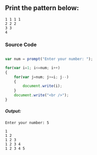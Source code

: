 ## Print the pattern below:
    1 1 1 1
    2 2 2 
    3 3
    4 

### Source Code

```javascript

var num = prompt("Enter your number: ");

for(var i=1; i<=num; i++)
{
    for(var j=num; j>=i; j--)
    {
        document.write(i);
    }
    document.write("<br />");
}

```
##### Output:

	Enter your number: 5

    1
    1 2 
    1 2 3 
    1 2 3 4
    1 2 3 4 5